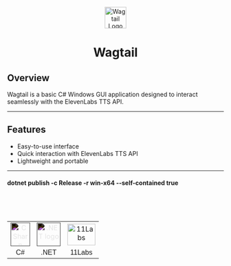 <p align="center">
  <img src="https://cdn.download.ams.birds.cornell.edu/api/v1/asset/125799231/1800" alt="Wagtail Logo" width="50">
  <h1 align="center">Wagtail</h1>
</p>

## Overview
Wagtail is a basic C# Windows GUI application designed to interact seamlessly with the ElevenLabs TTS API.

---

## Features

- Easy-to-use interface
- Quick interaction with ElevenLabs TTS API
- Lightweight and portable

---

<!-- Frontend Technologies -->
<h4 align="center" style="font-family: 'Poppins', sans-serif;"></h4>
<p style="font-weight: bold;">
  dotnet publish -c Release -r win-x64 --self-contained true
</p>

<br/><br/><br/>
<table align="center">
  <tr>
    <td style="text-align: center; filter: invert(1);"><img src="https://seeklogo.com/images/C/c-sharp-c-logo-02F17714BA-seeklogo.com.png" alt="C Sharp logo" width="45" height="55"/></td>
    <td style="text-align: center; filter: invert(1);"><img src="https://upload.wikimedia.org/wikipedia/commons/thumb/7/7d/Microsoft_.NET_logo.svg/2048px-Microsoft_.NET_logo.svg.png" alt=".NET logo" width="55" height="55"/></td>
    <td style="text-align: center;"><img src="https://upload.wikimedia.org/wikipedia/commons/9/99/Eleven_Labs.png" alt="11Labs" width="65" height="50"/></td>
  </tr>
  <tr style="font-family: 'Poppins', sans-serif; text-align: center;">
    <td style="text-align: center;">C#</td>
        <td style="text-align: center;">.NET</td>
    <td style="text-align: center;">11Labs</td>
  </tr>
</table>



